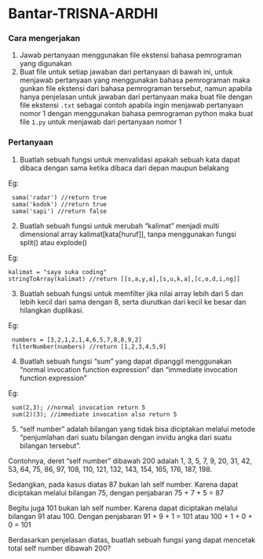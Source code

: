 # Bantar-TRISNA-ARDHI

### Cara mengerjakan

1. Jawab pertanyaan menggunakan file ekstensi bahasa pemrograman yang digunakan
2. Buat file untuk setiap jawaban dari pertanyaan di bawah ini, untuk menjawab pertanyaan yang menggunakan bahasa pemrograman maka gunkan file ekstensi dari bahasa pemrograman tersebut, namun apabila hanya penjelasan untuk jawaban dari pertanyaan maka buat file dengan file ekstensi `.txt` sebagai contoh apabila ingin menjawab pertanyaan nomor 1 dengan menggunakan bahasa pemrograman python maka buat file `1.py` untuk menjawab dari pertanyaan nomor 1


### Pertanyaan

1. Buatlah sebuah fungsi untuk menvalidasi apakah sebuah kata dapat dibaca
dengan sama ketika dibaca dari depan maupun belakang

Eg:

```
 sama('radar') //return true 
 sama('kodok') //return true 
 sama('sapi') //return false
 ```
 2.  Buatlah sebuah fungsi untuk merubah “kalimat” menjadi multi dimensional array kalimat[kata[huruf]], tanpa menggunakan fungsi split() atau explode()
 
Eg:

```
kalimat = "saya suka coding"
stringToArray(kalimat) //return [[s,a,y,a],[s,u,k,a],[c,o,d,i,ng]]
```
3. Buatlah sebuah fungsi untuk memfilter jika nilai array lebih dari 5 dan lebih kecil dari sama dengan 8, serta diurutkan dari kecil ke besar dan hilangkan duplikasi.

Eg:

```
 numbers = [3,2,1,2,1,4,6,5,7,8,8,9,2]
 filterNumber(numbers) //return [1,2,3,4,5,9]
```

4.  Buatlah sebuah fungsi “sum” yang dapat dipanggil menggunakan “normal invocation function expression” dan “immediate invocation function expression”

Eg:

```
 sum(2,3); //normal invocation return 5 
 sum(2)(3); //immediate invocation also return 5
 ```
 
 5. “self number” adalah bilangan yang tidak bisa diciptakan melalui metode “penjumlahan dari suatu bilangan dengan invidu angka dari suatu bilangan tersebut”.
 
Contohnya, deret “self number” dibawah 200 adalah 1, 3, 5, 7, 9, 20, 31, 42, 53, 64, 75, 86, 97, 108, 110, 121, 132, 143, 154, 165, 176, 187, 198.

Sedangkan, pada kasus diatas 87 bukan lah self number. Karena dapat diciptakan melalui bilangan 75, dengan penjabaran 75 + 7 + 5 = 87

Begitu juga 101 bukan lah self number. Karena dapat diciptakan melalui bilangan 91 atau 100. Dengan penjabaran 91 + 9 + 1 = 101 atau 100 + 1 + 0 + 0 = 101

Berdasarkan penjelasan diatas, buatlah sebuah fungsi yang dapat mencetak total self number dibawah 200?
